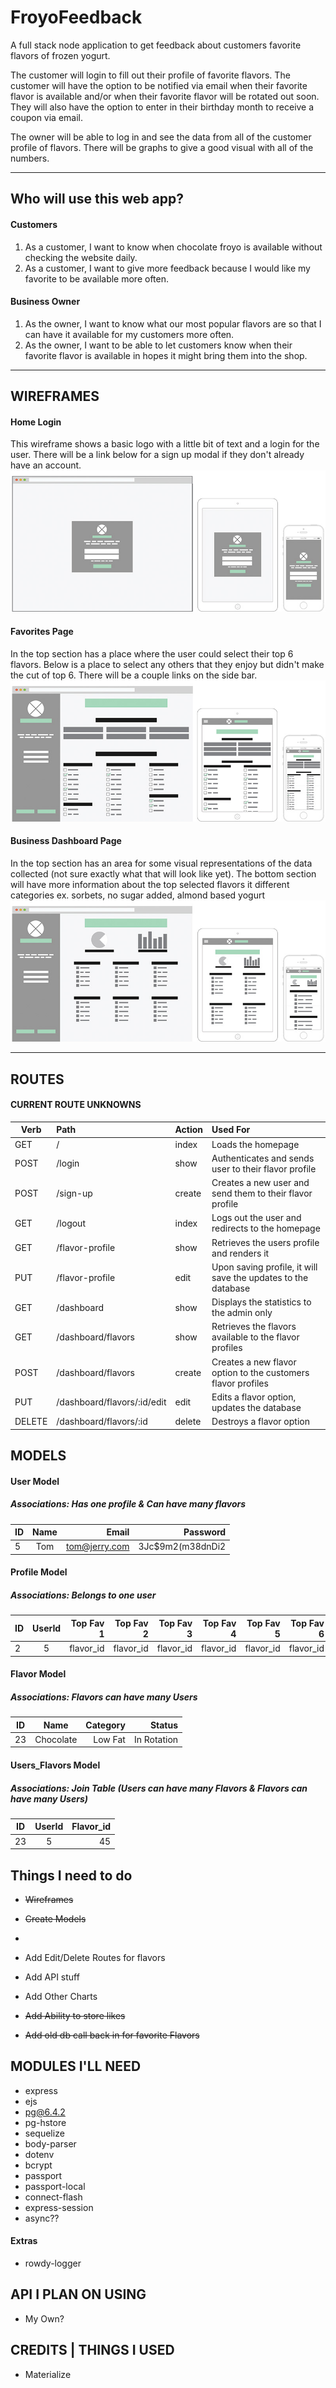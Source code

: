 # FroyoFeedback
A full stack node application to get feedback about customers favorite flavors of frozen yogurt.

The customer will login to fill out their profile of favorite flavors. The customer will have the option to be notified via email when their favorite flavor is available and/or when their favorite flavor will be rotated out soon. They will also have the option to enter in their birthday month to receive a coupon via email.

The owner will be able to log in and see the data from all of the customer profile of flavors. There will be graphs to give a good visual with all of the numbers.

***

## Who will use this web app?

#### Customers
1. As a customer, I want to know when chocolate froyo is available without checking the website daily.
2. As a customer, I want to give more feedback because I would like my favorite to be available more often.

#### Business Owner
1. As the owner, I want to know what our most popular flavors are so that I can have it available for my customers more often.
2. As the owner, I want to be able to let customers know when their favorite flavor is available in hopes it might bring them into the shop.

***

## WIREFRAMES
#### Home Login
This wireframe shows a basic logo with a little bit of text and a login for the user. There will be a link below for a sign up modal if they don't already have an account.
![alt text](/readme-images/wireframe-home-login.jpg "Home Login Wireframe")

#### Favorites Page
In the top section has a place where the user could select their top 6 flavors. Below is a place to select any others that they enjoy but didn't make the cut of top 6. There will be a couple links on the side bar.
![alt text](/readme-images/wireframe-favorites.jpg "Favorites Wireframe")

#### Business Dashboard Page
In the top section has an area for some visual representations of the data collected (not sure exactly what that will look like yet). The bottom section will have more information about the top selected flavors it different categories ex. sorbets, no sugar added, almond based yogurt
![alt text](/readme-images/wireframe-business.jpg "Business Dashboard Wireframe")

***

## ROUTES

#### CURRENT ROUTE UNKNOWNS


| Verb   | Path                        | Action | Used For |
| ------ |:--------------------------- | :----- | :------  |
| GET    | /                           | index  | Loads the homepage
| POST   | /login                      | show   | Authenticates and sends user to their flavor profile
| POST   | /sign-up                    | create | Creates a new user and send them to their flavor profile
| GET    | /logout                     | index  | Logs out the user and redirects to the homepage
| GET    | /flavor-profile             | show   | Retrieves the users profile and renders it
| PUT    | /flavor-profile             | edit   | Upon saving profile, it will save the updates to the database
| GET    | /dashboard                  | show   | Displays the statistics to the admin only
| GET    | /dashboard/flavors          | show   | Retrieves the flavors available to the flavor profiles
| POST   | /dashboard/flavors          | create | Creates a new flavor option to the customers flavor profiles
| PUT    | /dashboard/flavors/:id/edit | edit   | Edits a flavor option, updates the database
| DELETE | /dashboard/flavors/:id      | delete | Destroys a flavor option


## MODELS

#### **User Model**
##### Associations: Has one profile & Can have many flavors
| ID   | Name | Email          | Password         |
| ---- |:----:| --------------:| ---------------: |
| 5    | Tom  | tom@jerry.com  | 3Jc$9m2(m38dnDi2 |

#### **Profile Model**
##### Associations: Belongs to one user
| ID   | UserId | Top Fav 1 | Top Fav 2 | Top Fav 3 | Top Fav 4 | Top Fav 5 | Top Fav 6 | Birthday | Email Notifications |
| ---- |:------:| ---------:| ---------:| ---------:| ---------:| ---------:| ---------:| --------:| -------------------:|      
| 2    | 5      | flavor_id | flavor_id | flavor_id | flavor_id | flavor_id | flavor_id | M/Year   | True or False       |


#### **Flavor Model**
##### Associations: Flavors can have many Users
| ID   | Name       | Category    | Status      |
| ---- |:----------:| ----------: | ----------: |
| 23   | Chocolate  | Low Fat     | In Rotation |

#### **Users_Flavors Model**
##### Associations: Join Table (Users can have many Flavors & Flavors can have many Users)
| ID   | UserId | Flavor_id |
| ---- |:------:| --------: |
| 23   | 5      | 45        |

## Things I need to do
  - ~~Wireframes~~
  - ~~Create Models~~
  -

  - Add Edit/Delete Routes for flavors
  - Add API stuff
  - Add Other Charts
  - ~~Add Ability to store likes~~
  - ~~Add old db call back in for favorite Flavors~~


## MODULES I'LL NEED
- express
- ejs
- pg@6.4.2
- pg-hstore
- sequelize
- body-parser
- dotenv
- bcrypt
- passport
- passport-local
- connect-flash
- express-session
- async??

#### Extras
- rowdy-logger

## API I PLAN ON USING
- My Own?

## CREDITS | THINGS I USED
- Materialize
